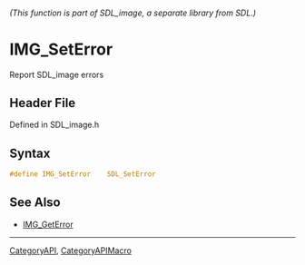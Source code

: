 ###### (This function is part of SDL_image, a separate library from SDL.)
# IMG_SetError

Report SDL_image errors

## Header File

Defined in SDL_image.h

## Syntax

```c
#define IMG_SetError    SDL_SetError
```

## See Also

* [IMG_GetError](IMG_GetError)

----
[CategoryAPI](CategoryAPI), [CategoryAPIMacro](CategoryAPIMacro)

